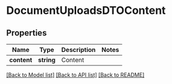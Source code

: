 # DocumentUploadsDTOContent

## Properties
Name | Type | Description | Notes
------------ | ------------- | ------------- | -------------
**content** | **string** | Content | 

[[Back to Model list]](../README.md#documentation-for-models) [[Back to API list]](../README.md#documentation-for-api-endpoints) [[Back to README]](../README.md)


